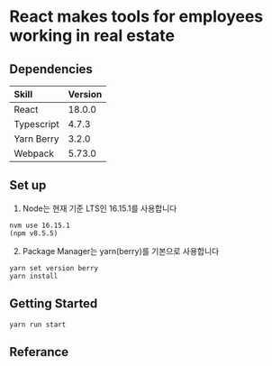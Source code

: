 # React makes tools for employees working in real estate

## Dependencies

| Skill       | Version |
|:------------|:--------|
| React       | 18.0.0  |
| Typescript  | 4.7.3   |
| Yarn Berry  | 3.2.0   |
| Webpack     | 5.73.0  |

## Set up

1. Node는 현재 기준 LTS인 16.15.1를 사용합니다

```
nvm use 16.15.1
(npm v8.5.5)
```

2. Package Manager는 yarn(berry)를 기본으로 사용합니다

```
yarn set version berry
yarn install
```

## Getting Started

```
yarn run start
```

## Referance

